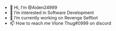 - 👋 Hi, I’m @Aiden24999
- 👀 I’m interested in Software Development
- 🌱 I’m currently working on Revenge Selfbot
- 📫 How to reach me Vlone Thug#0999 on discord

<!---
Aiden24999/Aiden24999 is a ✨ special ✨ repository because its `README.md` (this file) appears on your GitHub profile.
You can click the Preview link to take a look at your changes.
--->
